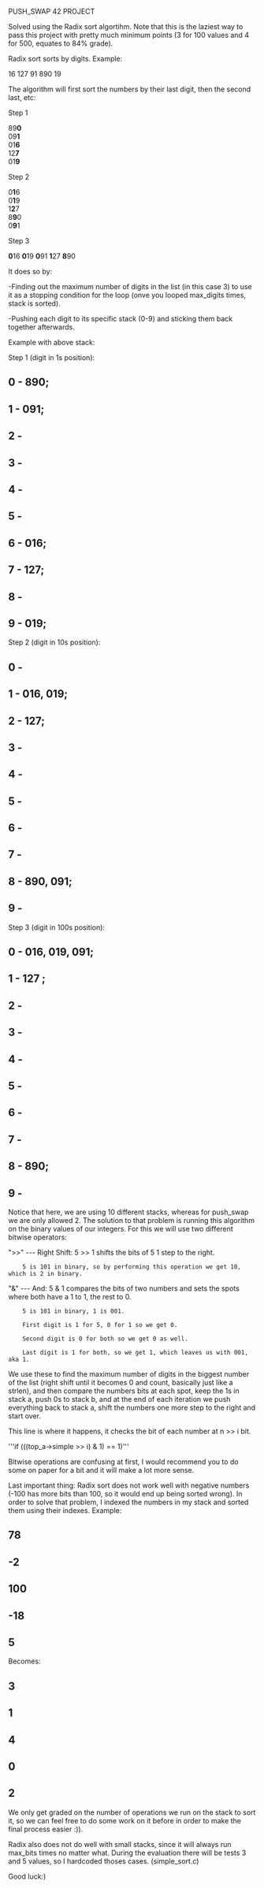 PUSH_SWAP 42 PROJECT

Solved using the Radix sort algortihm. Note that this is the laziest way
to pass this project with pretty much minimum points
(3 for 100 values and 4 for 500, equates to 84% grade).

Radix sort sorts by digits. Example:

16
127
91
890
19

The algorithm will first sort the numbers by their last digit, then the second last, etc:

Step 1   

89**0**   
09**1**      
01**6**       
12**7**   
01**9**       

Step 2  

0**1**6       
0**1**9       
1**2**7      
8**9**0       
0**9**1        

Step 3

**0**16
**0**19
**0**91
**1**27
**8**90

It does so by:

-Finding out the maximum number of digits in the list (in this case 3) to use it as a
stopping condition for the loop (onve you looped max_digits times, stack is sorted).

-Pushing each digit to its specific stack (0-9) and sticking them back together afterwards.

Example with above stack:

Step 1 (digit in 1s position):

0  -  89**0**;
-
1  -  09**1**;   
-
2  - 
-
3  -    
-
4  -    
-
5  -    
-
6  -  01**6**;
-
7  -  12**7**;
-
8  -    
-
9  -  01**9**;   
-

Step 2 (digit in 10s position):

0  -   
-
1  -  0**1**6, 0**1**9;
-
2  -  1**2**7;
-
3  - 
-
4  -    
-
5  -    
-
6  -    
-
7  -  
-
8  -  8**9**0, 0**9**1; 
-
9  -           
-

Step 3 (digit in 100s position):

0  -  0**1**6, 0**1**9, 0**9**1;
-
1  -  1**2**7   ;
-
2  -  
-
3  -    
-
4  -    
-
5  -    
-
6  -    
-
7  -  
-
8  -  8**9**0;  
-
9  -  
-

Notice that here, we are using 10 different stacks, whereas for push_swap 
we are only allowed 2. 
The solution to that problem is running this algorithm on the binary values 
of our integers.
For this we will use two different bitwise operators:


">>" ---  Right Shift: 5 >> 1 shifts the bits of 5 1 step to the right.

        5 is 101 in binary, so by performing this operation we get 10, which is 2 in binary.
        

"&" ---   And: 5 & 1 compares the bits of two numbers and sets the spots where both have 
        a 1 to 1, the rest to 0.
        
        5 is 101 in binary, 1 is 001.
        
        First digit is 1 for 5, 0 for 1 so we get 0.
        
        Second digit is 0 for both so we get 0 as well.
        
        Last digit is 1 for both, so we get 1, which leaves us with 001, aka 1.

We use these to find the maximum number of digits in the biggest number of the list (right shift until 
it becomes 0 and count, basically just like a strlen), and then compare the numbers bits at each spot,
keep the 1s in stack a, push 0s to stack b, and at the end of each iteration we push everything back to stack a, 
shift the numbers one more step to the right and start over.

This line is where it happens, it checks the bit of each number at n >> i bit.

'''if (((top_a->simple >> i) & 1) == 1)'''

Bitwise operations are confusing at first, I would recommend you to do some on paper for a bit and it
will make a lot more sense.

Last important thing: Radix sort does not work well with negative numbers (-100 has more bits than 100,
so it would end up being sorted wrong).
In order to solve that problem, I indexed the numbers in my stack and sorted them using their indexes.
Example:

78   
-
-2
-
100
-
-18
-
5
-

Becomes:

3
-
1
-
4
-
0
-
2
-

We only get graded on the number of operations we run on the stack to sort it, so we can feel free to do some work on it before in order to make the final process easier :)).

Radix  also does not do well with small stacks, since it will always run max_bits times no matter what.
During the evaluation there will be tests 3 and 5 values, so I hardcoded thoses cases. (simple_sort.c)

Good luck:)